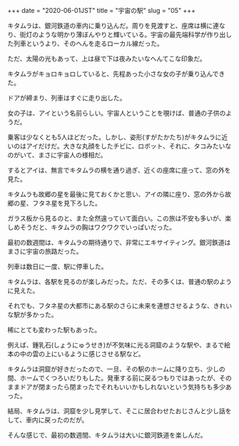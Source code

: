 +++
date = "2020-06-01JST"
title = "宇宙の駅"
slug = "05"
+++

キタムラは、銀河鉄道の車内に乗り込んだ。周りを見渡すと、座席は横に連なり、街灯のような明かり薄ぼんやりと輝いている。宇宙の最先端科学が作り出した列車というより、そのへんを走るローカル線だった。

ただ、太陽の光もあって、上は昼で下は夜みたいなへんてこな印象だ。

キタムラがキョロキョロしていると、先程あった小さな女の子が乗り込んできた。

ドアが締まり、列車はすぐに走り出した。

女の子は、アイという名前らしい。宇宙人ということを覗けば、普通の子供のようだ。

乗客は少なくとも5人ほどだった。しかし、姿形(すがたかたち)がキタムラに近いのはアイだけだ。大きな丸顔をしたチビに、ロボット、それに、タコみたいなのがいて、まさに宇宙人の様相だ。

するとアイは、無言でキタムラの横を通り過ぎ、近くの座席に座って、窓の外を見た。

キタムラも故郷の星を最後に見ておくかと思い、アイの隣に座り、窓の外から故郷の星、フタネ星を見下ろした。

ガラス板から見るのと、また全然違っていて面白い。この旅は不安も多いが、楽しめそうだと、キタムラの胸はワクワクでいっぱいだった。

最初の数週間は、キタムラの期待通りで、非常にエキサイティング。銀河鉄道はまさに宇宙の旅路だった。

列車は数日に一度、駅に停車した。

キタムラは、各駅を見るのが楽しみだった。ただ、その多くは、普通の駅のように見えた。

それでも、フタネ星の大都市にある駅のさらに未来を連想させるような、きれいな駅が多かった。

稀にとても変わった駅もあった。

例えば、鍾乳石(しょうにゅうせき)が不気味に光る洞窟のような駅や、まるで絵本の中の雲の上にいるように感じさせる駅など。

キタムラは洞窟が好きだったので、一旦、その駅のホームに降り立ち、少しの間、ホームでくつろいだりもした。発車する前に戻るつもりではあったが、そのままドアが閉まったら閉まったでそれもいいかもしれないという気持ちも多少あった。

結局、キタムラは、洞窟を少し見学して、そこに居合わせたおじさんと少し話をして、車内に戻ったのだが。

そんな感じで、最初の数週間、キタムラは大いに銀河鉄道を楽しんだ。

